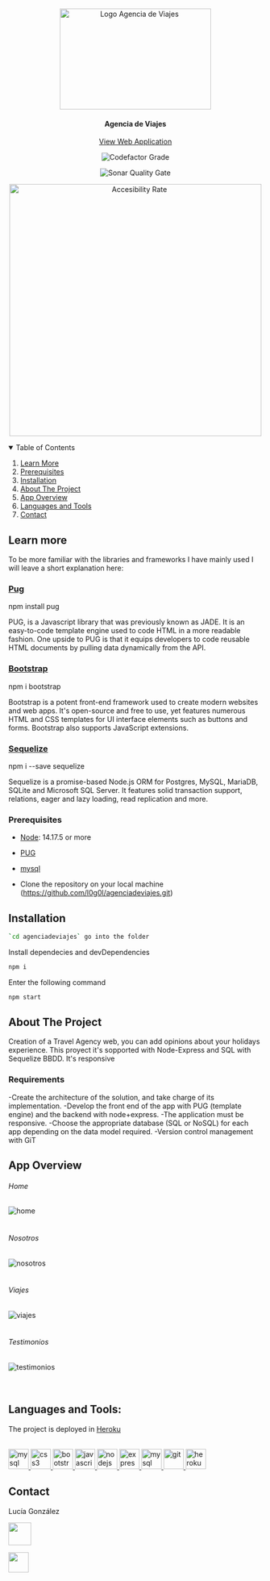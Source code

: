<!-- PROJECT LOGO -->
<br />
<p align="center">
    <img height="200" width ="300"src="/public/img/logonegro.svg" alt="Logo Agencia de Viajes" >

<h4 align="center">Agencia de Viajes</h4>
  <p align="center">
    <a href="https://pure-savannah-13335.herokuapp.com/">View Web Application</a>
  </p>
  <p align="center">
<img src="https://www.codefactor.io/repository/github/l0g0l/agenciadeviajes/badge" alt="Codefactor Grade">
</p>
<p align="center">
<img src="https://sonarcloud.io/api/project_badges/measure?project=l0g0l_agenciadeviajes&metric=alert_status" alt="Sonar Quality Gate"></p>

</p>
<p align="center">
<img src="public/img/accesibilidad.png" alt="Accesibility Rate" width="500"></p>

</p>

<!-- TABLE OF CONTENTS -->
<details open="open">
  <summary>Table of Contents</summary>
  <ol>
    <li><a href="#learn-more">Learn More</a></li>
    <li><a href="#prerequisites">Prerequisites</a></li>
    <li><a href="#installation">Installation</a></li>
    <li><a href="#about-the-project">About The Project</a></li>
    <li><a href="#app-overview">App Overview</a></li>
    <li><a href="#languages-and-tools">Languages and Tools</a></li>
    <li><a href="#contact">Contact</a></li>
  </ol>
</details>

## Learn more

To be more familiar with the libraries and frameworks I have mainly used I will leave a short explanation here:

### [Pug](https://pugjs.org/api/getting-started.html)

npm install pug

 PUG, is a Javascript library that was previously known as JADE. It is an easy-to-code template engine used to code HTML in a more readable fashion. One upside to PUG is that it equips developers to code reusable HTML documents by pulling data dynamically from the API. 

 ### [Bootstrap](https://getbootstrap.com/)  

npm i bootstrap  

Bootstrap is a potent front-end framework used to create modern websites and web apps. It's open-source and free to use, yet features numerous HTML and CSS templates for UI interface elements such as buttons and forms. Bootstrap also supports JavaScript extensions.  

### [Sequelize](https://sequelize.org/)  

npm i --save sequelize  

Sequelize is a promise-based Node.js ORM for Postgres, MySQL, MariaDB, SQLite and Microsoft SQL Server. It features solid transaction support, relations, eager and lazy loading, read replication and more.


### Prerequisites

- [Node](https://nodejs.org/en/): 14.17.5 or more 
- [PUG](https://pugjs.org/api/getting-started.html)
- [mysql](https://www.mysql.com/)

- Clone the repository on your local machine (https://github.com/l0g0l/agenciadeviajes.git)

## Installation


```sh
`cd agenciadeviajes` go into the folder
```

Install dependecies and devDependencies

```sh
npm i
```

Enter the following command

```sh
npm start
```

<!-- ABOUT THE PROJECT -->

## About The Project

Creation of a Travel Agency web, you can add opinions about your holidays experience. This proyect it's sopported with Node-Express and SQL with Sequelize BBDD. It's responsive


### Requirements  
-Create the architecture of the solution, and take charge of its implementation.
-Develop the front end of the app with PUG (template engine) and the backend with node+express.
-The application must be responsive.
-Choose the appropriate database (SQL or NoSQL) for each app depending on the data model required.
-Version control management with GiT




<!-- APP OVERVIEW -->

## App Overview  

###### Home 

<img src="public/img/readme/home.png" alt="home" >

<br>
<br>

###### Nosotros 

<img src="public/img/readme/nosotros.png" alt="nosotros" >

<br>
<br>

###### Viajes 

<img src="public/img/readme/viajes.png" alt="viajes" >
<br>
<br>

###### Testimonios

<img src="public/img/readme/testimonios.png" alt="testimonios" >

<br>
<br>

<br>

<!-- ACKNOWLEDGEMENTS -->

## Languages and Tools:


The project is deployed in [Heroku](https://id.heroku.com/)  
<br>

<p align="left">
  </a> 
       <a href="https://pugjs.org/api/getting-started.html" target="_blank"> 
        <img src="/public/img/pug.svg" alt="mysql" width="40" height="40"/>
    </a> 
    <a href="https://www.w3schools.com/css/" target="_blank"> 
        <img src="https://raw.githubusercontent.com/devicons/devicon/master/icons/css3/css3-original-wordmark.svg" alt="css3" width="40" height="40"/>
    </a>
     </a>
       <a href="https://getbootstrap.com/" target="_blank">
        <img src="public/img/bootstrap.svg" alt="bootstrap" width="40" height="40"/>
    </a>
    <a href="https://developer.mozilla.org/en-US/docs/Web/JavaScript" target="_blank">
        <img src="https://raw.githubusercontent.com/devicons/devicon/master/icons/javascript/javascript-original.svg" alt="javascript" width="40" height="40"/>
    </a>
    <a href="https://nodejs.org" target="_blank">
        <img src="https://raw.githubusercontent.com/devicons/devicon/master/icons/nodejs/nodejs-original-wordmark.svg" alt="nodejs" width="40" height="40"/> 
    </a>
      <a href="https://expressjs.com" target="_blank"> 
        <img src="https://raw.githubusercontent.com/devicons/devicon/master/icons/express/express-original-wordmark.svg" alt="express" width="40" height="40"/>
    </a> 
       <a href="https://www.mysql.com/" target="_blank"> 
        <img src="/public/img/mysql.svg" alt="mysql" width="40" height="40"/>
    </a> 
    <a href="https://git-scm.com/" target="_blank">
        <img src="https://www.vectorlogo.zone/logos/git-scm/git-scm-icon.svg" alt="git" width="40" height="40"/>
    </a>
       <a href="https://www.heroku.com/home" target="_blank">
        <img src="https://www.nicepng.com/png/full/223-2233246_heroku-logo-salesforce-heroku.png" alt="heroku" width="40" height="40"/>
    </a>
    
</p>

<!-- CONTACT -->

## Contact

Lucía González

[<img src="https://github.com/l0g0l/hackathonmwc/raw/main/src/images/GitHub.png" width=45px heigth=45px>](https://github.com/l0g0l)

[<img src="https://github.com/l0g0l/hackathonmwc/raw/main/src/images/linkedin.png"  width=40px heigth=40px>](https://www.linkedin.com/in/luciagonzalezlara)
